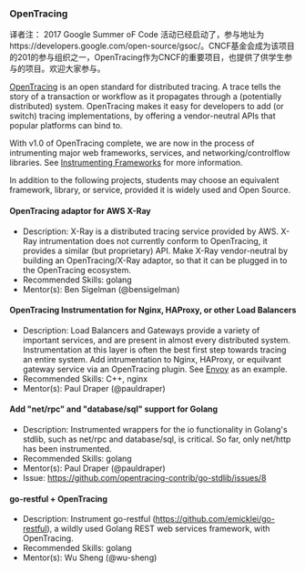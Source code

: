### OpenTracing

译者注： 2017 Google Summer oF Code 活动已经启动了，参与地址为https://developers.google.com/open-source/gsoc/。CNCF基金会成为该项目的201的参与组织之一，OpenTracing作为CNCF的重要项目，也提供了供学生参与的项目。欢迎大家参与。

[OpenTracing](http://opentracing.io/) is an open standard for distributed tracing. A trace tells the story of a transaction or workflow as it propagates through a (potentially distributed) system. OpenTracing makes it easy for developers to add (or switch) tracing implementations, by offering a vendor-neutral APIs that popular platforms can bind to.

With v1.0 of OpenTracing complete, we are now in the process of intrumenting major web frameworks, services, and networking/controlflow libraries. See [Instrumenting Frameworks](http://opentracing.io/documentation/pages/instrumentation/instrumenting-frameworks.html) for more information.

In addition to the following projects, students may choose an equivalent framework, library, or service, provided it is widely used and Open Source.

#### OpenTracing adaptor for AWS X-Ray
* Description: X-Ray is a distributed tracing service provided by AWS. X-Ray intrumentation does not currently conform to OpenTracing, it provides a similar (but proprietary) API. Make X-Ray vendor-neutral by building an OpenTracing/X-Ray adaptor, so that it can be plugged in to the OpenTracing ecosystem.
* Recommended Skills: golang
* Mentor(s): Ben Sigelman (@bensigelman)

#### OpenTracing Instrumentation for Nginx, HAProxy, or other Load Balancers
* Description: Load Balancers and Gateways provide a variety of important services, and are present in almost every distributed system. Instrumentation at this layer is often the best first step towards tracing an entire system. Add intrumentation to Nginx, HAProxy, or equilvant gateway service via an OpenTracing plugin. See [Envoy](https://lyft.github.io/envoy/docs/intro/arch_overview/tracing.html) as an example.
* Recommended Skills: C++, nginx
* Mentor(s): Paul Draper (@pauldraper)

#### Add "net/rpc" and "database/sql" support for Golang
* Description: Instrumented wrappers for the io functionality in Golang's stdlib, such as net/rpc and database/sql, is critical. So far, only net/http has been instrumented.
* Recommended Skills: golang
* Mentor(s): Paul Draper (@pauldraper)
* Issue: https://github.com/opentracing-contrib/go-stdlib/issues/8

#### go-restful + OpenTracing
* Description: Instrument go-restful (https://github.com/emicklei/go-restful), a wildly used Golang REST web services framework, with OpenTracing.
* Recommended Skills: golang
* Mentor(s): Wu Sheng (@wu-sheng)
